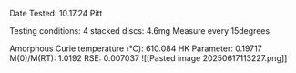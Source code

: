 Date Tested: 10.17.24 Pitt

Testing conditions:
4 stacked discs: 4.6mg
Measure every 15degrees

Amorphous Curie temperature (°C): 610.084
HK Parameter: 0.19717
M(0)/M(RT): 1.0192
RSE: 0.007037 
![[Pasted image 20250617113227.png]]
